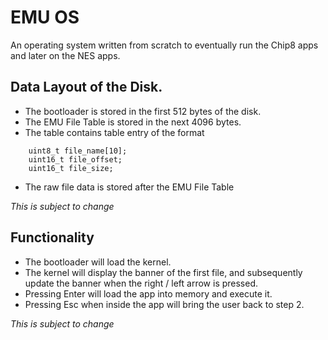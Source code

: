 # EMU OS

An operating system written from scratch to eventually run the Chip8 apps and later on the NES apps.


## Data Layout of the Disk.

- The bootloader is stored in the first 512 bytes of the disk.
- The EMU File Table is stored in the next 4096 bytes.
- The table contains table entry of the format
```
    uint8_t file_name[10];
    uint16_t file_offset;
    uint16_t file_size;
```
- The raw file data is stored after the EMU File Table

*This is subject to change*

## Functionality
- The bootloader will load the kernel.
- The kernel will display the banner of the first file, and subsequently update the banner when the right / left arrow is pressed.
- Pressing Enter will load the app into memory and execute it.
- Pressing Esc when inside the app will bring the user back to step 2.

*This is subject to change*